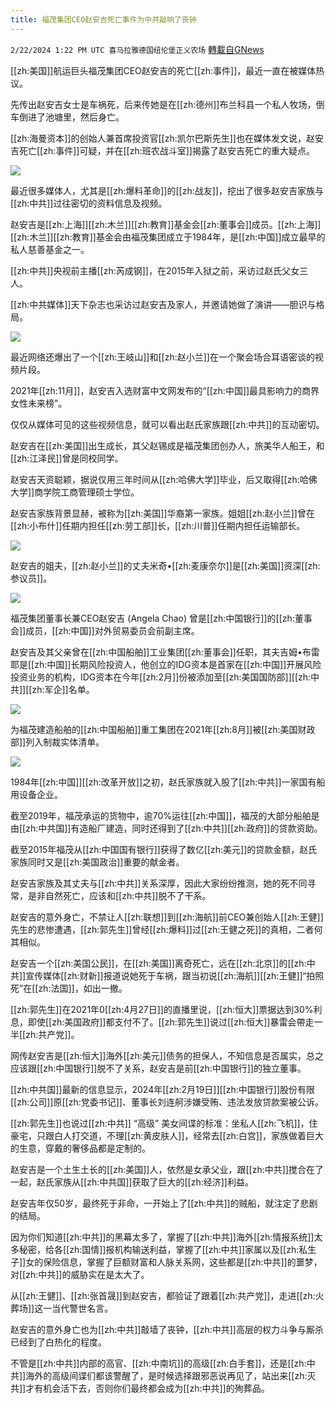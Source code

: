 ```yaml
---
title: 福茂集团CEO赵安吉死亡事件为中共敲响了丧钟
---
```

`2/22/2024 1:22 PM UTC 喜马拉雅德国纽伦堡正义农场` [轉載自GNews](https://gnews.org/articles/2332215)

 [[zh:美国]]航运巨头福茂集团CEO赵安吉的死亡[[zh:事件]]，最近一直在被媒体热议。

先传出赵安吉女士是车祸死，后来传她是在[[zh:德州]]布兰科县一个私人牧场，倒车倒进了池塘里，然后身亡。

[[zh:海曼资本]]的创始人兼首席投资官[[zh:凯尔巴斯先生]]也在媒体发文说，赵安吉死亡[[zh:事件]]可疑，并在[[zh:班农战斗室]]揭露了赵安吉死亡的重大疑点。

![](https://i.imgur.com/o42tvHO.jpeg)

最近很多媒体人，尤其是[[zh:爆料革命]]的[[zh:战友]]，挖出了很多赵安吉家族与[[zh:中共]]过往密切的资料信息及视频。

赵安吉是[[zh:上海]][[zh:木兰]][[zh:教育]]基金会[[zh:董事会]]成员。[[zh:上海]][[zh:木兰]][[zh:教育]]基金会由福茂集团成立于1984年，是[[zh:中国]]成立最早的私人慈善基金之一。

[[zh:中共]]央视前主播[[zh:芮成钢]]，在2015年入狱之前，采访过赵氏父女三人。

[[zh:中共媒体]]天下杂志也采访过赵安吉及家人，并邀请她做了演讲——胆识与格局。

![](https://i.imgur.com/HynfwaX.jpeg)

最近网络还爆出了一个[[zh:王岐山]]和[[zh:赵小兰]]在一个聚会场合耳语密谈的视频片段。

2021年[[zh:11月]]，赵安吉入选财富中文网发布的“[[zh:中国]]最具影响力的商界女性未来榜”。

仅仅从媒体可见的这些视频信息，就可以看出赵氏家族跟[[zh:中共]]的互动密切。

赵安吉在[[zh:美国]]出生成长，其父赵锡成是福茂集团创办人，旅美华人船王，和[[zh:江泽民]]曾是同校同学。

赵安吉天资聪颖，据说仅用三年时间从[[zh:哈佛大学]]毕业，后又取得[[zh:哈佛大学]]商学院工商管理硕士学位。

赵安吉家族背景显赫，被称为[[zh:美国]]华裔第一家族。姐姐[[zh:赵小兰]]曾在[[zh:小布什]]任期内担任[[zh:劳工部]]长，[[zh:川普]]任期内担任运输部长。

![](https://i.imgur.com/zvHliMu.jpeg)

赵安吉的姐夫，[[zh:赵小兰]]的丈夫米奇•[[zh:麦康奈尔]]是[[zh:美国]]资深[[zh:参议员]]。

![](https://i.imgur.com/QlJrgkC.jpeg)

福茂集团董事长兼CEO赵安吉 (Angela Chao) 曾是[[zh:中国银行]]的[[zh:董事会]]成员，[[zh:中国]]对外贸易委员会前副主席。

赵安吉及其父亲曾在[[zh:中国船舶]]工业集团[[zh:董事会]]任职，其夫吉姆•布雷耶是[[zh:中国]]长期风险投资人，他创立的IDG资本是首家在[[zh:中国]]开展风险投资业务的机构，IDG资本在今年[[zh:2月]]份被添加至[[zh:美国国防部]][[zh:中共]][[zh:军企]]名单。

![](https://i.imgur.com/DUuQKYJ.jpeg)

为福茂建造船舶的[[zh:中国船舶]]重工集团在2021年[[zh:8月]]被[[zh:美国财政部]]列入制裁实体清单。

![](https://i.imgur.com/9TCtsRg.jpeg)

1984年[[zh:中国]][[zh:改革开放]]之初，赵氏家族就入股了[[zh:中共]]一家国有船用设备企业。

截至2019年，福茂承运的货物中，逾70%运往[[zh:中国]]，福茂的大部分船舶是由[[zh:中共国]]有造船厂建造，同时还得到了[[zh:中共]][[zh:政府]]的贷款资助。

截至2015年福茂从[[zh:中国国有银行]]获得了数亿[[zh:美元]]的贷款金额，赵氏家族同时又是[[zh:美国政治]]重要的献金者。

赵安吉家族及其丈夫与[[zh:中共]]关系深厚，因此大家纷纷推测，她的死不同寻常，是非自然死亡，应该和[[zh:中共]]脱不了干系。

赵安吉的意外身亡，不禁让人[[zh:联想]]到[[zh:海航]]前CEO兼创始人[[zh:王健]]先生的悲惨遭遇，[[zh:郭先生]]曾经[[zh:爆料]]过[[zh:王健之死]]的真相，二者何其相似。

赵安吉一个[[zh:美国公民]]，在[[zh:美国]]离奇死亡，远在[[zh:北京]]的[[zh:中共]]宣传媒体[[zh:财新]]报道说她死于车祸，跟当初说[[zh:海航]][[zh:王健]]“拍照死”在[[zh:法国]]，如出一撤。

[[zh:郭先生]]在2021年0[[zh:4月27日]]的直播里说，[[zh:恒大]]票据达到30%利息，即使[[zh:美国政府]]都支付不了。[[zh:郭先生]]说过[[zh:恒大]]暴雷会帶走一半[[zh:共产党]]。

网传赵安吉是[[zh:恒大]]海外[[zh:美元]]债务的担保人，不知信息是否属实，总之应该跟[[zh:中国银行]]脱不了关系，赵安吉是前[[zh:中国银行]]的独立董事。

[[zh:中共国]]最新的信息显示，2024年[[zh:2月19日]][[zh:中国银行]]股份有限[[zh:公司]]原[[zh:党委书记]]、董事长刘连舸涉嫌受贿、违法发放贷款案被公诉。

[[zh:郭先生]]也说过[[zh:中共]] “高级” 美女间谍的标准：坐私人[[zh:飞机]]，住豪宅，只跟白人打交道，不理[[zh:黄皮肤人]]，经常去[[zh:白宫]]，家族做着巨大的生意，穿戴的奢侈品都是定制的。

赵安吉是一个土生土长的[[zh:美国]]人，依然是女承父业，跟[[zh:中共]]搅合在了一起，赵氏家族从[[zh:中共国]]获取了巨大的[[zh:经济]]利益。

赵安吉年仅50岁，最终死于非命，一开始上了[[zh:中共]]的贼船，就注定了悲剧的结局。

因为你们知道[[zh:中共]]的黑幕太多了，掌握了[[zh:中共]]海外[[zh:情报系统]]太多秘密，给各[[zh:国情]]报机构输送利益，掌握了[[zh:中共]]家属以及[[zh:私生子]]女的保险信息，掌握了巨额财富和人脉关系网，这些都是[[zh:中共]]的噩梦，对[[zh:中共]]的威胁实在是太大了。

从[[zh:王健]]、[[zh:张首晟]]到赵安吉，都验证了跟着[[zh:共产党]]，走进[[zh:火葬场]]这一当代警世名言。

赵安吉的意外身亡也为[[zh:中共]]敲墙了丧钟，[[zh:中共]]高层的权力斗争与厮杀已经到了白热化的程度。

不管是[[zh:中共]]内部的高官、[[zh:中南坑]]的高级[[zh:白手套]]，还是[[zh:中共]]海外的高级间谍们都该警醒了，是时候选择跟邪恶说再见了，站出来[[zh:灭共]]才有机会活下去，否则你们最终都会成为[[zh:中共]]的殉葬品。





